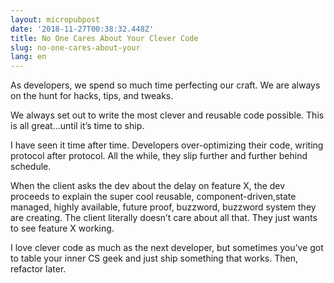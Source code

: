 ```yaml
---
layout: micropubpost
date: '2018-11-27T00:38:32.448Z'
title: No One Cares About Your Clever Code
slug: no-one-cares-about-your
lang: en
---
```

As developers, we spend so much time perfecting our craft. We are always on the hunt for hacks, tips, and tweaks. 

We always set out to write the most clever and reusable code possible. This is all great...until it’s time to ship. 

I have seen it time after time. Developers over-optimizing their code, writing protocol after protocol. All the while, they slip further and further behind schedule. 

When the client asks the dev about the delay on feature X, the dev proceeds to explain the super cool reusable, component-driven,state managed, highly available, future proof, buzzword, buzzword system they are creating. The client literally doesn’t care about all that. They just wants to see feature X working. 

I love clever code as much as the next developer, but sometimes you’ve got to table your inner CS geek and just ship something that works. Then, refactor later. 
